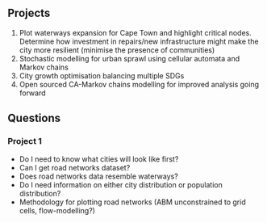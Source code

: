 ## Projects

1. Plot waterways expansion for Cape Town and highlight critical nodes. Determine how investment in repairs/new infrastructure might make the city more resilient (minimise the presence of communities)
2. Stochastic modelling for urban sprawl using cellular automata and Markov chains
3. City growth optimisation balancing multiple SDGs
4. Open sourced CA-Markov chains modelling for improved analysis going forward

## Questions

### Project 1

- Do I need to know what cities will look like first?
- Can I get road networks dataset?
- Does road networks data resemble waterways?
- Do I need information on either city distribution or population distribution?
- Methodology for plotting road networks (ABM unconstrained to grid cells, flow-modelling?)